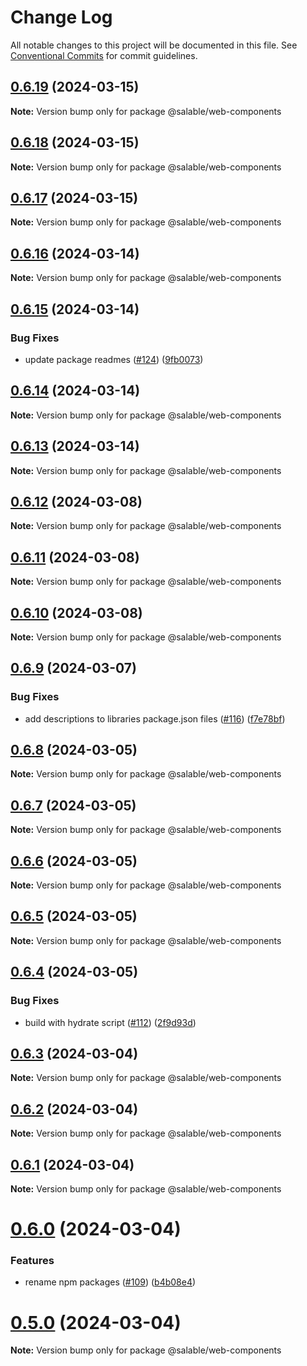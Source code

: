 # Change Log

All notable changes to this project will be documented in this file.
See [Conventional Commits](https://conventionalcommits.org) for commit guidelines.

## [0.6.19](https://github.com/ionic-team/stencil-component-starter/compare/v0.6.18...v0.6.19) (2024-03-15)

**Note:** Version bump only for package @salable/web-components





## [0.6.18](https://github.com/ionic-team/stencil-component-starter/compare/v0.6.17...v0.6.18) (2024-03-15)

**Note:** Version bump only for package @salable/web-components





## [0.6.17](https://github.com/ionic-team/stencil-component-starter/compare/v0.6.16...v0.6.17) (2024-03-15)

**Note:** Version bump only for package @salable/web-components





## [0.6.16](https://github.com/ionic-team/stencil-component-starter/compare/v0.6.15...v0.6.16) (2024-03-14)

**Note:** Version bump only for package @salable/web-components





## [0.6.15](https://github.com/ionic-team/stencil-component-starter/compare/v0.6.14...v0.6.15) (2024-03-14)


### Bug Fixes

* update package readmes ([#124](https://github.com/ionic-team/stencil-component-starter/issues/124)) ([9fb0073](https://github.com/ionic-team/stencil-component-starter/commit/9fb007365755bb0762a89a7a2f688c2db81fa778))





## [0.6.14](https://github.com/ionic-team/stencil-component-starter/compare/v0.6.13...v0.6.14) (2024-03-14)

**Note:** Version bump only for package @salable/web-components





## [0.6.13](https://github.com/ionic-team/stencil-component-starter/compare/v0.6.12...v0.6.13) (2024-03-14)

**Note:** Version bump only for package @salable/web-components





## [0.6.12](https://github.com/ionic-team/stencil-component-starter/compare/v0.6.11...v0.6.12) (2024-03-08)

**Note:** Version bump only for package @salable/web-components





## [0.6.11](https://github.com/ionic-team/stencil-component-starter/compare/v0.6.10...v0.6.11) (2024-03-08)

**Note:** Version bump only for package @salable/web-components





## [0.6.10](https://github.com/ionic-team/stencil-component-starter/compare/v0.6.9...v0.6.10) (2024-03-08)

**Note:** Version bump only for package @salable/web-components





## [0.6.9](https://github.com/ionic-team/stencil-component-starter/compare/v0.6.8...v0.6.9) (2024-03-07)


### Bug Fixes

* add descriptions to libraries package.json files ([#116](https://github.com/ionic-team/stencil-component-starter/issues/116)) ([f7e78bf](https://github.com/ionic-team/stencil-component-starter/commit/f7e78bf6932996fc56905e0a372ed1cb41561243))





## [0.6.8](https://github.com/ionic-team/stencil-component-starter/compare/v0.6.7...v0.6.8) (2024-03-05)

**Note:** Version bump only for package @salable/web-components





## [0.6.7](https://github.com/ionic-team/stencil-component-starter/compare/v0.6.6...v0.6.7) (2024-03-05)

**Note:** Version bump only for package @salable/web-components





## [0.6.6](https://github.com/ionic-team/stencil-component-starter/compare/v0.6.5...v0.6.6) (2024-03-05)

**Note:** Version bump only for package @salable/web-components





## [0.6.5](https://github.com/ionic-team/stencil-component-starter/compare/v0.6.4...v0.6.5) (2024-03-05)

**Note:** Version bump only for package @salable/web-components





## [0.6.4](https://github.com/ionic-team/stencil-component-starter/compare/v0.6.3...v0.6.4) (2024-03-05)


### Bug Fixes

* build with hydrate script ([#112](https://github.com/ionic-team/stencil-component-starter/issues/112)) ([2f9d93d](https://github.com/ionic-team/stencil-component-starter/commit/2f9d93d2609904cd201ce266acd152d5a13aac4d))





## [0.6.3](https://github.com/ionic-team/stencil-component-starter/compare/v0.6.2...v0.6.3) (2024-03-04)

**Note:** Version bump only for package @salable/web-components





## [0.6.2](https://github.com/ionic-team/stencil-component-starter/compare/v0.6.1...v0.6.2) (2024-03-04)

**Note:** Version bump only for package @salable/web-components





## [0.6.1](https://github.com/ionic-team/stencil-component-starter/compare/v0.6.0...v0.6.1) (2024-03-04)

**Note:** Version bump only for package @salable/web-components





# [0.6.0](https://github.com/ionic-team/stencil-component-starter/compare/v0.3.2...v0.6.0) (2024-03-04)


### Features

* rename npm packages ([#109](https://github.com/ionic-team/stencil-component-starter/issues/109)) ([b4b08e4](https://github.com/ionic-team/stencil-component-starter/commit/b4b08e4982418f9c38edaa8a4371508a248052f6))





# [0.5.0](https://github.com/ionic-team/stencil-component-starter/compare/v0.3.2...v0.5.0) (2024-03-04)

**Note:** Version bump only for package @salable/web-components
